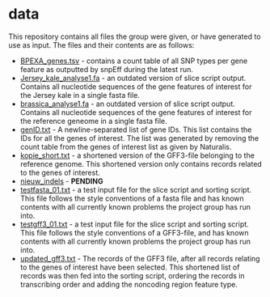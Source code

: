 # data

This repository contains all files the group were given, or have generated to use as input. The files and their contents are as follows:
- [BPEXA_genes.tsv](BPEXA_genes.tsv) - contains a count table of all SNP types per gene feature as outputted by snpEff during the latest run. 
- [Jersey_kale_analyse1.fa](Jersey_kale_analyse1.fa) - an outdated version of slice script output. Contains all nucleotide sequences of the gene features of interest for the Jersey kale in a single fasta file.
- [brassica_analyse1.fa](brassica_analyse1.fa) - an outdated version of slice script output. Contains all nucleotide sequences of the gene features of interest for the reference geneome in a single fasta file. 
- [genID.txt](genID.txt) - A newline-separated list of gene IDs. This list contains the IDs for all the genes of interest. The list was generated by removing the count table from the genes of interest list as given by Naturalis. 
- [kopie_short.txt](kopie_short.txt) - a shortened version of the GFF3-file belonging to the reference genome. This shortened version only contains records related to the genes of interest.
- [nieuw_indels](nieuw_indels) - **PENDING**
- [testfasta_01.txt](testfasta_01.txt) - a test input file for the slice script and sorting script. This file follows the style conventions of a fasta file and has known contents with all currently known problems the project group has run into. 
- [testgff3_01.txt](testgff3_01.txt) - a test input file for the slice script and sorting script. This file follows the style conventions of a GFF3-file, and has known contents with all currently known problems the project group has run into.
- [updated_gff3.txt](updated_gff3.txt) - The records of the GFF3 file, after all records relating to the genes of interest have been selected. This shortened list of records was then fed into the sorting script, ordering the records in transcribing order and adding the noncoding region feature type.

